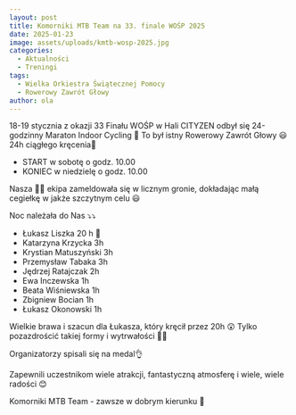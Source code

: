 ```yaml
---
layout: post
title: Komorniki MTB Team na 33. finale WOŚP 2025
date: 2025-01-23
image: assets/uploads/kmtb-wosp-2025.jpg
categories:
  - Aktualności
  - Treningi
tags:
  - Wielka Orkiestra Świątecznej Pomocy
  - Rowerowy Zawrót Głowy
author: ola
---
```

18-19 stycznia  z okazji 33 Finału WOŚP w Hali CITYZEN  odbył się 24-godzinny Maraton Indoor Cycling 🚴 To był istny Rowerowy Zawrót Głowy 😃 24h ciągłego kręcenia🚴 
<!--more-->

* START w sobotę o godz. 10.00
* KONIEC w niedzielę o godz. 10.00

Nasza 💚🖤 ekipa zameldowała się w licznym gronie, dokładając małą cegiełkę w jakże szczytnym celu 😃 

Noc należała do Nas ⤵️⤵️

* Łukasz Liszka 20 h 👏
* Katarzyna Krzycka 3h
* Krystian Matuszyński 3h
* Przemysław Tabaka 3h
* Jędrzej Ratajczak 2h
* Ewa Inczewska 1h
* Beata Wiśniewska 1h
* Zbigniew Bocian 1h
* Łukasz Okonowski 1h

Wielkie brawa i szacun dla Łukasza, który kręcił przez 20h 😲 Tylko pozazdrościć takiej formy i wytrwałości 👏💪

Organizatorzy spisali się na medal👌

Zapewnili uczestnikom wiele atrakcji, fantastyczną atmosferę i wiele, wiele radości 😊

Komorniki MTB Team - zawsze w dobrym kierunku 🙂
